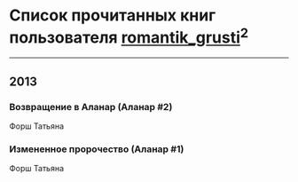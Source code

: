 # Список прочитанных книг пользователя [romantik_grusti](http://vk.com/id19548088)<sup>2</sup>
---

## 2013

### Возвращение в Аланар (Аланар #2)
Форш Татьяна


### Измененное пророчество (Аланар #1)
Форш Татьяна



